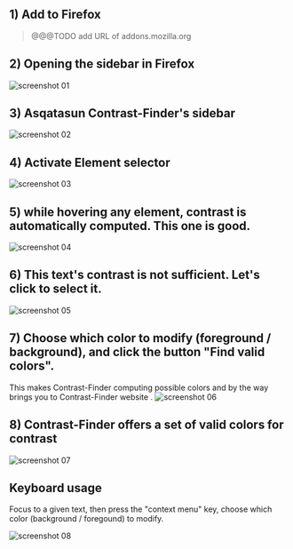 ## 1) Add to Firefox
> @@@TODO add URL of addons.mozilla.org


## 2) Opening the sidebar in Firefox

![screenshot 01](../Images/Contrast-Finder_01_open_sidebar.png)

## 3) Asqatasun Contrast-Finder's sidebar

![screenshot 02](../Images/Contrast-Finder_02_sidebar_opened.png)

## 4) Activate Element selector

![screenshot 03](../Images/Contrast-Finder_03_Element%20Selector.png)

## 5) while hovering any element, contrast is automatically computed. This one is good.

![screenshot 04](../Images/Contrast-Finder_04_Contrast_already_OK.png)

## 6) This text's contrast is not sufficient. Let's click to select it.

![screenshot 05](../Images/Contrast-Finder_05_Contrast_Invalid.png)

## 7) Choose which color to modify (foreground / background), and click the button "Find valid colors".

This makes Contrast-Finder computing possible colors and by the way brings you to Contrast-Finder website
.
![screenshot 06](../Images/Contrast-Finder_06_Find_valid_colors.png)

## 8) Contrast-Finder offers a set of valid colors for contrast

![screenshot 07](../Images/Contrast-Finder_07_Valid_colors_scheme.png)

## Keyboard usage

Focus to a given text, then press the "context menu" key, choose which color (background / foregound) to modify.

![screenshot 08](../Images/Asqatasun_Contrast-Finder_on_Bootstrap_green_label_1_right_clic.png)